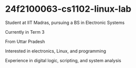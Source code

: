 # 24f2100063-cs1102-linux-lab
Student at IIT Madras, pursuing a BS in Electronic Systems

Currently in Term 3

From Uttar Pradesh

Interested in electronics, Linux, and programming

Experience in digital logic, scripting, and system analysis

